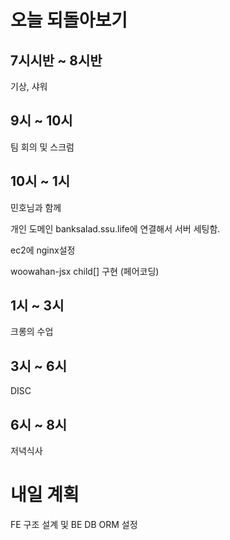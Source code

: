 # 오늘 되돌아보기

## 7시시반 ~ 8시반

기상, 샤워

## 9시 ~ 10시

팀 회의 및 스크럼

## 10시 ~ 1시

민호님과 함께

개인 도메인 banksalad.ssu.life에 연결해서 서버 세팅함.

ec2에 nginx설정

woowahan-jsx child[] 구현 (페어코딩)

## 1시 ~ 3시

크롱의 수업

## 3시 ~ 6시

DISC

## 6시 ~ 8시

저녁식사

# 내일 계획

FE 구조 설계 및 BE DB ORM 설정
